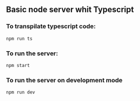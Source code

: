 ## Basic node server whit Typescript

### To transpilate typescript code:
```
npm run ts
```

### To run the server:
```
npm start
```

### To run the server on development mode

```
npm run dev
```
